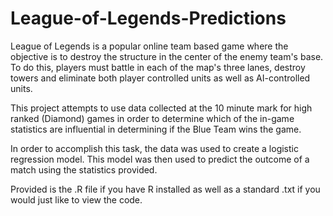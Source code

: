 # League-of-Legends-Predictions

League of Legends is a popular online team based game where the objective is to destroy the structure in the center of the enemy team's base. To do this, players must battle in each of the map's three lanes, destroy towers and eliminate both player controlled units as well as AI-controlled units.

This project attempts to use data collected at the 10 minute mark for high ranked (Diamond) games in order to determine which of the in-game statistics are influential in determining if the Blue Team wins the game.

In order to accomplish this task, the data was used to create a logistic regression model. This model was then used to predict the outcome of a match using the statistics provided.

Provided is the .R file if you have R installed as well as a standard .txt if you would just like to view the code.

